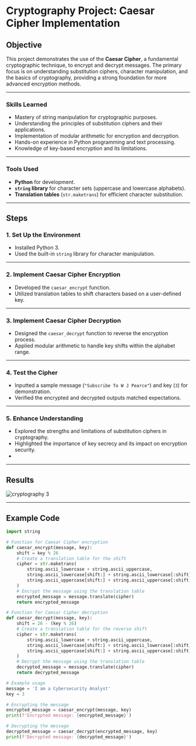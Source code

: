 # **Cryptography Project: Caesar Cipher Implementation**

## **Objective**  
This project demonstrates the use of the **Caesar Cipher**, a fundamental cryptographic technique, to encrypt and decrypt messages. The primary focus is on understanding substitution ciphers, character manipulation, and the basics of cryptography, providing a strong foundation for more advanced encryption methods.

---

### **Skills Learned**  
- Mastery of string manipulation for cryptographic purposes.  
- Understanding the principles of substitution ciphers and their applications.  
- Implementation of modular arithmetic for encryption and decryption.  
- Hands-on experience in Python programming and text processing.  
- Knowledge of key-based encryption and its limitations.  

---

### **Tools Used**  
- **Python** for development.  
- **`string` library** for character sets (uppercase and lowercase alphabets).  
- **Translation tables** (`str.maketrans`) for efficient character substitution.

---

## **Steps**  

### 1. **Set Up the Environment**  
- Installed Python 3.  
- Used the built-in `string` library for character manipulation.

---

### 2. **Implement Caesar Cipher Encryption**  
- Developed the `caesar_encrypt` function.  
- Utilized translation tables to shift characters based on a user-defined key.

---

### 3. **Implement Caesar Cipher Decryption**  
- Designed the `caesar_decrypt` function to reverse the encryption process.  
- Applied modular arithmetic to handle key shifts within the alphabet range.

---

### 4. **Test the Cipher**  
- Inputted a sample message (`"Subscribe To W J Pearce"`) and key (`3`) for demonstration.  
- Verified the encrypted and decrypted outputs matched expectations.

---

### 5. **Enhance Understanding**  
- Explored the strengths and limitations of substitution ciphers in cryptography.  
- Highlighted the importance of key secrecy and its impact on encryption security.
- 
---

## Results  
![cryptography 3](https://github.com/user-attachments/assets/42c30426-4993-4f30-8ce6-bba8e40a331b)

---

## **Example Code**  

```python
import string

# Function for Caesar Cipher encryption
def caesar_encrypt(message, key):
    shift = key % 26
    # Create a translation table for the shift
    cipher = str.maketrans(
        string.ascii_lowercase + string.ascii_uppercase,
        string.ascii_lowercase[shift:] + string.ascii_lowercase[:shift] +
        string.ascii_uppercase[shift:] + string.ascii_uppercase[:shift]
    )
    # Encrypt the message using the translation table
    encrypted_message = message.translate(cipher)
    return encrypted_message

# Function for Caesar Cipher decryption
def caesar_decrypt(message, key):
    shift = 26 - (key % 26)
    # Create a translation table for the reverse shift
    cipher = str.maketrans(
        string.ascii_lowercase + string.ascii_uppercase,
        string.ascii_lowercase[shift:] + string.ascii_lowercase[:shift] +
        string.ascii_uppercase[shift:] + string.ascii_uppercase[:shift]
    )
    # Decrypt the message using the translation table
    decrypted_message = message.translate(cipher)
    return decrypted_message

# Example usage
message = 'I am a Cybersecurity Analyst'
key = 3

# Encrypting the message
encrypted_message = caesar_encrypt(message, key)
print(f'Encrypted message: {encrypted_message}')

# Decrypting the message
decrypted_message = caesar_decrypt(encrypted_message, key)
print(f'Decrypted message: {decrypted_message}')


